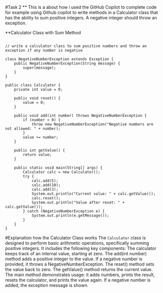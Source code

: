 #Task 2
** This is a about how i used the GitHub Copilot to complete code for example using Github copilot to write methods in a Calculator class that has the ability to sum positive integers. A negative integer should throw an exception.

**Calculator Class with Sum Method

```pythonpackage task1;

// write a calculator class to sum positive numbers and throw an exception if any number is negative

class NegativeNumberException extends Exception {
    public NegativeNumberException(String message) {
        super(message);
    }
}

public class Calculator {
    private int value = 0;

    public void reset() {
        value = 0;
    }

    public void add(int number) throws NegativeNumberException {
        if (number < 0) {
            throw new NegativeNumberException("Negative numbers are not allowed: " + number);
        }
        value += number;
    }

    public int getValue() {
        return value;
    }

    public static void main(String[] args) {
        Calculator calc = new Calculator();
        try {
            calc.add(5);
            calc.add(10);
            calc.add(3);
            System.out.println("Current value: " + calc.getValue());
            calc.reset();
            System.out.println("Value after reset: " + calc.getValue());
        } catch (NegativeNumberException e) {
            System.out.println(e.getMessage());
        }
    }
}
```
#Explanation how the  Calculator Class works
The `Calculator` class is designed to perform basic arithmetic operations, specifically summing positive integers. It includes the following key components:
The calculator keeps track of an internal value, starting at zero.
The add(int number) method adds a positive integer to the value. If a negative number is provided, it throws a NegativeNumberException.
The reset() method sets the value back to zero.
The getValue() method returns the current value.
The main method demonstrates usage: it adds numbers, prints the result, resets the calculator, and prints the value again. 
If a negative number is added, the exception message is shown.